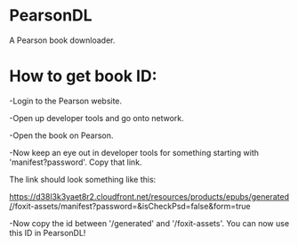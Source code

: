 # PearsonDL
A Pearson book downloader.

# How to get book ID:

-Login to the Pearson website.

-Open up developer tools and go onto network.

-Open the book on Pearson.

-Now keep an eye out in developer tools for something starting with 'manifest?password'. Copy that link.

The link should look something like this:

https://d38l3k3yaet8r2.cloudfront.net/resources/products/epubs/generated/<id>/foxit-assets/manifest?password=&isCheckPsd=false&form=true
  
-Now copy the id between '/generated' and '/foxit-assets'. You can now use this ID in PearsonDL!

